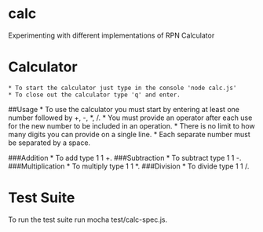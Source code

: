 # calc
Experimenting with different implementations of RPN Calculator

# Calculator
    * To start the calculator just type in the console 'node calc.js'
    * To close out the calculator type 'q' and enter.
 ##Usage
    * To use the calculator you must start by entering at least one number followed by +, -, *, /.
    * You must provide an operator after each use for the new number to be included in an operation.
    * There is no limit to how many digits you can provide on a single line.
    * Each separate number must be separated by a space.

  ###Addition
    * To add type 1 1 +.
  ###Subtraction
    * To subtract type 1 1 -.
  ###Multiplication
    * To multiply type 1 1 *.
  ###Division
    * To divide type 1 1 /.

# Test Suite
To run the test suite run mocha test/calc-spec.js.
